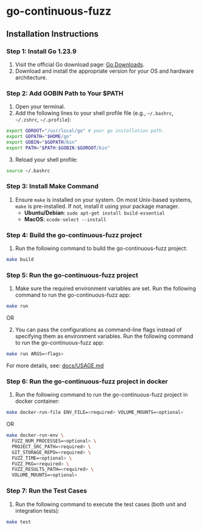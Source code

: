 # go-continuous-fuzz

## Installation Instructions

### Step 1: Install Go 1.23.9

1. Visit the official Go download page: [Go Downloads](https://go.dev/dl).
2. Download and install the appropriate version for your OS and hardware architecture.

### Step 2: Add GOBIN Path to Your $PATH

1. Open your terminal.
2. Add the following lines to your shell profile file (e.g., `~/.bashrc`, `~/.zshrc`, `~/.profile`):

```sh
export GOROOT="/usr/local/go" # your go installation path.
export GOPATH="$HOME/go"
export GOBIN="$GOPATH/bin"
export PATH="$PATH:$GOBIN:$GOROOT/bin"
```

3. Reload your shell profile:

```sh
source ~/.bashrc
```

### Step 3: Install Make Command

1. Ensure `make` is installed on your system. On most Unix-based systems, `make` is pre-installed. If not, install it using your package manager.
   - **Ubuntu/Debian**: `sudo apt-get install build-essential`
   - **MacOS**: `xcode-select --install`

### Step 4: Build the go-continuous-fuzz project

1. Run the following command to build the go-continuous-fuzz project:

```sh
make build
```

### Step 5: Run the go-continuous-fuzz project

1. Make sure the required environment variables are set.
   Run the following command to run the go-continuous-fuzz app:

```sh
make run
```

OR

2. You can pass the configurations as command-line flags instead of specifying them as environment variables.
   Run the following command to run the go-continuous-fuzz app:

```sh
make run ARGS=<flags>
```

For more details, see: [docs/USAGE.md](USAGE.md)

### Step 6: Run the go-continuous-fuzz project in docker

1. Run the following command to run the go-continuous-fuzz project in docker container:

```sh
make docker-run-file ENV_FILE=<required> VOLUME_MOUNTS=<optional>
```

OR

```sh
make docker-run-env \
  FUZZ_NUM_PROCESSES=<optional> \
  PROJECT_SRC_PATH=<required> \
  GIT_STORAGE_REPO=<required> \
  FUZZ_TIME=<optional> \
  FUZZ_PKG=<required> \
  FUZZ_RESULTS_PATH=<required> \
  VOLUME_MOUNTS=<optional>
```

### Step 7: Run the Test Cases

1. Run the following command to execute the test cases (both unit and integration tests):

```sh
make test
```
